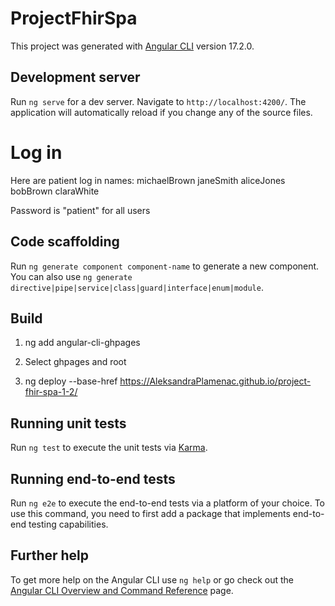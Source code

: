 # ProjectFhirSpa

This project was generated with [Angular CLI](https://github.com/angular/angular-cli) version 17.2.0.

## Development server

Run `ng serve` for a dev server. Navigate to `http://localhost:4200/`. The application will automatically reload if you change any of the source files.

# Log in 
Here are patient log in names: 
michaelBrown
janeSmith
aliceJones
bobBrown
claraWhite

Password is "patient" for all users

## Code scaffolding

Run `ng generate component component-name` to generate a new component. You can also use `ng generate directive|pipe|service|class|guard|interface|enum|module`.

## Build

1.	ng add angular-cli-ghpages

2.	Select ghpages and root

3.  ng deploy --base-href https://AleksandraPlamenac.github.io/project-fhir-spa-1-2/

## Running unit tests

Run `ng test` to execute the unit tests via [Karma](https://karma-runner.github.io).

## Running end-to-end tests

Run `ng e2e` to execute the end-to-end tests via a platform of your choice. To use this command, you need to first add a package that implements end-to-end testing capabilities.

## Further help

To get more help on the Angular CLI use `ng help` or go check out the [Angular CLI Overview and Command Reference](https://angular.io/cli) page.
